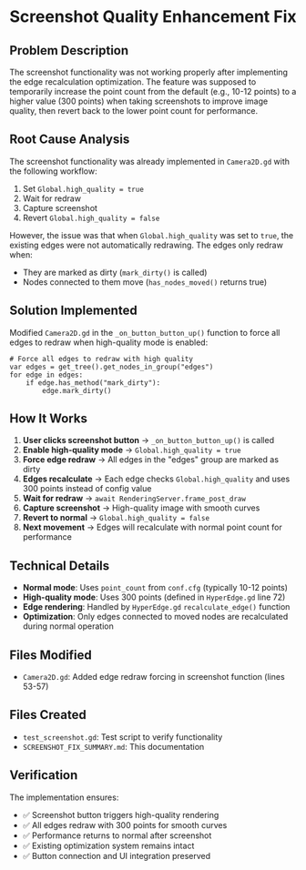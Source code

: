 # Screenshot Quality Enhancement Fix

## Problem Description
The screenshot functionality was not working properly after implementing the edge recalculation optimization. The feature was supposed to temporarily increase the point count from the default (e.g., 10-12 points) to a higher value (300 points) when taking screenshots to improve image quality, then revert back to the lower point count for performance.

## Root Cause Analysis
The screenshot functionality was already implemented in `Camera2D.gd` with the following workflow:
1. Set `Global.high_quality = true`
2. Wait for redraw
3. Capture screenshot
4. Revert `Global.high_quality = false`

However, the issue was that when `Global.high_quality` was set to `true`, the existing edges were not automatically redrawing. The edges only redraw when:
- They are marked as dirty (`mark_dirty()` is called)
- Nodes connected to them move (`has_nodes_moved()` returns true)

## Solution Implemented
Modified `Camera2D.gd` in the `_on_button_button_up()` function to force all edges to redraw when high-quality mode is enabled:

```gdscript
# Force all edges to redraw with high quality
var edges = get_tree().get_nodes_in_group("edges")
for edge in edges:
    if edge.has_method("mark_dirty"):
        edge.mark_dirty()
```

## How It Works
1. **User clicks screenshot button** → `_on_button_button_up()` is called
2. **Enable high-quality mode** → `Global.high_quality = true`
3. **Force edge redraw** → All edges in the "edges" group are marked as dirty
4. **Edges recalculate** → Each edge checks `Global.high_quality` and uses 300 points instead of config value
5. **Wait for redraw** → `await RenderingServer.frame_post_draw`
6. **Capture screenshot** → High-quality image with smooth curves
7. **Revert to normal** → `Global.high_quality = false`
8. **Next movement** → Edges will recalculate with normal point count for performance

## Technical Details
- **Normal mode**: Uses `point_count` from `conf.cfg` (typically 10-12 points)
- **High-quality mode**: Uses 300 points (defined in `HyperEdge.gd` line 72)
- **Edge rendering**: Handled by `HyperEdge.gd` `recalculate_edge()` function
- **Optimization**: Only edges connected to moved nodes are recalculated during normal operation

## Files Modified
- `Camera2D.gd`: Added edge redraw forcing in screenshot function (lines 53-57)

## Files Created
- `test_screenshot.gd`: Test script to verify functionality
- `SCREENSHOT_FIX_SUMMARY.md`: This documentation

## Verification
The implementation ensures:
- ✅ Screenshot button triggers high-quality rendering
- ✅ All edges redraw with 300 points for smooth curves
- ✅ Performance returns to normal after screenshot
- ✅ Existing optimization system remains intact
- ✅ Button connection and UI integration preserved